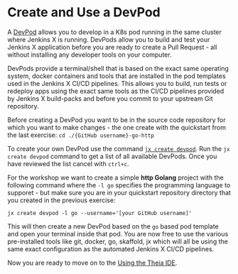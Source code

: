 # Create and Use a DevPod

A [DevPod](https://jenkins-x.io/developing/devpods/) allows you to develop in a K8s pod running in the same cluster where Jenkins X is running. DevPods allow you to build and test your Jenkins X application before you are ready to create a Pull Request - all without installing any developer tools on your computer. 

DevPods provide a terminal/shell that is based on the exact same operating system, docker containers and tools that are installed in the pod templates used in the Jenkins X CI/CD pipelines. This allows you to build, run tests or redeploy apps using the exact same tools as the CI/CD pipelines provided by Jenkins X build-packs and before you commit to your upstream Git repository.

Before creating a DevPod you want to be in the source code repository for which you want to make changes - the one create with the quickstart from the last exercise: `cd ./{GitHub username}-go-http` 

To create your own DevPod use the command [`jx create devpod`](https://jenkins-x.io/commands/jx_create_devpod/). Run the `jx create devpod` command to get a list of all available DevPods. Once you have reviewed the list cancel with `ctrl+c`.

For the workshop we want to create a simple **http Golang** project with the following command where the `-l go` specifies the programming language to supporet - but make sure you are in your quickstart repository directory that you created in the previous exercise:
```
jx create devpod -l go --username='[your GitHub username]'
```

This will then create a new DevPod based on the `go` based pod template and open your terminal inside that pod. You are now free to use the various pre-installed tools like git, docker, go, skaffold, jx which will all be using the same exact configuration as the automated Jenkins X CI/CD pipelines.

Now you are ready to move on to the [Using the Theia IDE](./theia-ide.md).

